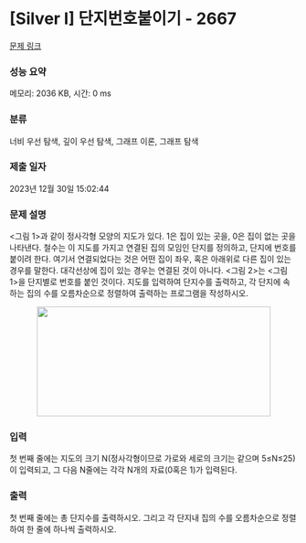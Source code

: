 # [Silver I] 단지번호붙이기 - 2667 

[문제 링크](https://www.acmicpc.net/problem/2667) 

### 성능 요약

메모리: 2036 KB, 시간: 0 ms

### 분류

너비 우선 탐색, 깊이 우선 탐색, 그래프 이론, 그래프 탐색

### 제출 일자

2023년 12월 30일 15:02:44

### 문제 설명

<p><그림 1>과 같이 정사각형 모양의 지도가 있다. 1은 집이 있는 곳을, 0은 집이 없는 곳을 나타낸다. 철수는 이 지도를 가지고 연결된 집의 모임인 단지를 정의하고, 단지에 번호를 붙이려 한다. 여기서 연결되었다는 것은 어떤 집이 좌우, 혹은 아래위로 다른 집이 있는 경우를 말한다. 대각선상에 집이 있는 경우는 연결된 것이 아니다. <그림 2>는 <그림 1>을 단지별로 번호를 붙인 것이다. 지도를 입력하여 단지수를 출력하고, 각 단지에 속하는 집의 수를 오름차순으로 정렬하여 출력하는 프로그램을 작성하시오.</p>

<p style="text-align: center;"><img alt="" src="https://www.acmicpc.net/upload/images/ITVH9w1Gf6eCRdThfkegBUSOKd.png" style="height:192px; width:409px"></p>

### 입력 

 <p>첫 번째 줄에는 지도의 크기 N(정사각형이므로 가로와 세로의 크기는 같으며 5≤N≤25)이 입력되고, 그 다음 N줄에는 각각 N개의 자료(0혹은 1)가 입력된다.</p>

### 출력 

 <p>첫 번째 줄에는 총 단지수를 출력하시오. 그리고 각 단지내 집의 수를 오름차순으로 정렬하여 한 줄에 하나씩 출력하시오.</p>

